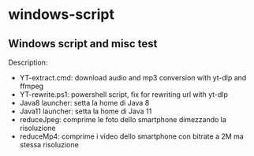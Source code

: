 # windows-script
## Windows script and misc test
Description:
* YT-extract.cmd: download audio and mp3 conversion with yt-dlp and ffmpeg
* YT-rewrite.ps1: powershell script, fix for rewriting url with yt-dlp
* Java8 launcher: setta la home di Java 8
* Java11 launcher: setta la home di Java 11
* reduceJpeg: comprime le foto dello smartphone dimezzando la risoluzione
* reduceMp4: comprime i video dello smartphone con bitrate a 2M ma stessa risoluzione


